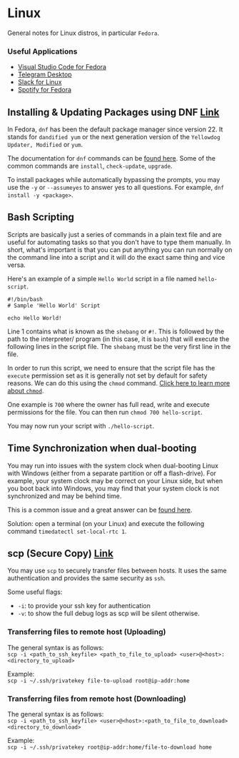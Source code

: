 # Linux
General notes for Linux distros, in particular `Fedora`.

### Useful Applications
- [Visual Studio Code for Fedora](https://code.visualstudio.com/docs/setup/linux#_rhel-fedora-and-centos-based-distributions)
- [Telegram Desktop](https://desktop.telegram.org/)
- [Slack for Linux](https://slack.com/downloads/linux)
- [Spotify for Fedora](https://fedoraproject.org/wiki/Spotify)

## Installing & Updating Packages using DNF [Link](http://dnf.readthedocs.io/en/latest/)
In Fedora, `dnf` has been the default package manager since version 22. It stands for `dandified yum` or the next generation version of the `Yellowdog Updater, Modified` or `yum`. 

The documentation for `dnf` commands can be [found here](http://dnf.readthedocs.io/en/latest/command_ref.html). Some of the common commands are `install`, `check-update`, `upgrade`.

To install packages while automatically bypassing the prompts, you may use the `-y` or `--assumeyes` to answer yes to all questions. For example, `dnf install -y <package>`.

## Bash Scripting
Scripts are basically just a series of commands in a plain text file and are useful for automating tasks so that you don't have to type them manually. In short, what's important is that you can put anything you can run normally on the command line into a script and it will do the exact same thing and vice versa.

Here's an example of a simple `Hello World` script in a file named `hello-script`.

```
#!/bin/bash
# Sample 'Hello World' Script

echo Hello World!
```

Line 1 contains what is known as the `shebang` or `#!`. This is followed by the path to the interpreter/ program (in this case, it is `bash`) that will execute the following lines in the script file. The `shebang` must be the very first line in the file. 

In order to run this script, we need to ensure that the script file has the `execute` permission set as it is generally not set by default for safety reasons. We can do this using the `chmod` command. [Click here to learn more about `chmod`](https://www.tutorialspoint.com/unix_commands/chmod.htm).

One example is `700` where the owner has full read, write and execute permissions for the file. You can then run `chmod 700 hello-script`.

You may now run your script with `./hello-script`.

## Time Synchronization when dual-booting
You may run into issues with the system clock when dual-booting Linux with Windows (either from a separate partition or off a flash-drive). For example, your system clock may be correct on your Linux side, but when you boot back into Windows, you may find that your system clock is not synchronized and may be behind time. 

This is a common issue and a great answer can be [found here](https://askubuntu.com/questions/169376/clock-time-is-off-on-dual-boot). 

Solution: open a terminal (on your Linux) and execute the following command
`timedatectl set-local-rtc 1`.

## scp (Secure Copy) [Link](https://linux.die.net/man/1/scp)
You may use `scp` to securely transfer files between hosts. It uses the same authentication and provides the same security as `ssh`.

Some useful flags:
- `-i`: to provide your ssh key for authentication
- `-v`: to show the full debug logs as scp will be silent otherwise.

### Transferring files to remote host (Uploading)
The general syntax is as follows:  
`scp -i <path_to_ssh_keyfile> <path_to_file_to_upload> <user>@<host>:<directory_to_upload>`

Example:  
`scp -i ~/.ssh/privatekey file-to-upload root@ip-addr:home`

### Transferring files from remote host (Downloading)
The general syntax is as follows:  
`scp -i <path_to_ssh_keyfile> <user>@<host>:<path_to_file_to_download> <directory_to_download>`

Example:  
`scp -i ~/.ssh/privatekey root@ip-addr:home/file-to-download home`
